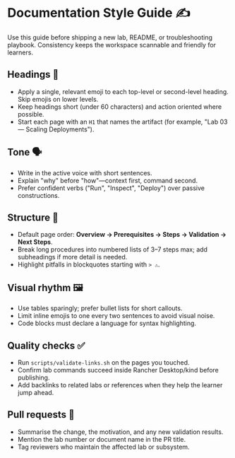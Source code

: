 # Documentation Style Guide ✍️

Use this guide before shipping a new lab, README, or troubleshooting playbook. Consistency keeps the workspace scannable and friendly for learners.

## Headings 🎯

- Apply a single, relevant emoji to each top-level or second-level heading. Skip emojis on lower levels.
- Keep headings short (under 60 characters) and action oriented where possible.
- Start each page with an `H1` that names the artifact (for example, "Lab 03 — Scaling Deployments").

## Tone 🗣️

- Write in the active voice with short sentences.
- Explain "why" before "how"—context first, command second.
- Prefer confident verbs ("Run", "Inspect", "Deploy") over passive constructions.

## Structure 🧱

- Default page order: **Overview → Prerequisites → Steps → Validation → Next Steps**.
- Break long procedures into numbered lists of 3–7 steps max; add subheadings if more detail is needed.
- Highlight pitfalls in blockquotes starting with `> ⚠️`.

## Visual rhythm 🖼️

- Use tables sparingly; prefer bullet lists for short callouts.
- Limit inline emojis to one every two sentences to avoid visual noise.
- Code blocks must declare a language for syntax highlighting.

## Quality checks ✅

- Run `scripts/validate-links.sh` on the pages you touched.
- Confirm lab commands succeed inside Rancher Desktop/kind before publishing.
- Add backlinks to related labs or references when they help the learner jump ahead.

## Pull requests 🤝

- Summarise the change, the motivation, and any new validation results.
- Mention the lab number or document name in the PR title.
- Tag reviewers who maintain the affected lab or subsystem.
